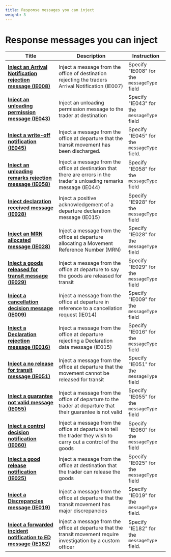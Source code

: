 ```yaml
---
title: Response messages you can inject
weight: 3
---
```


# Response messages you can inject

| **Title** | **Description** |**Instruction**|
|------|-------------|----|
|**[Inject an Arrival Notification rejection message (IE008)](https://developer.service.hmrc.gov.uk/api-documentation/docs/api/service/common-transit-convention-traders-test-support/2.0#_inject-a-fake-ncts-arrival-message_post_accordion)**|Inject a message from the office of destination rejecting the traders Arrival Notification (IE007) | Specify "IE008" for the `messageType` field |
|**[Inject an unloading permission message (IE043)](https://developer.service.hmrc.gov.uk/api-documentation/docs/api/service/common-transit-convention-traders-test-support/2.0#_inject-a-fake-ncts-arrival-message_post_accordion)**| Inject an unloading permission message to the trader at destination | Specify "IE043" for the `messageType` field |
|**[Inject a write-off notification (IE045)](https://developer.service.hmrc.gov.uk/api-documentation/docs/api/service/common-transit-convention-traders-test-support/2.0#_inject-a-fake-ncts-departure-message_post_accordion)**| Inject a message from the office at departure that the transit movement has been discharged. |Specify "IE045" for the `messageType` field. |
|**[Inject an unloading remarks rejection message (IE058)](https://developer.service.hmrc.gov.uk/api-documentation/docs/api/service/common-transit-convention-traders-test-support/2.0#_inject-a-fake-ncts-arrival-message_post_accordion)**| Inject a message from the office at destination that there are errors in the trader's unloading remarks message (IE044) | Specify "IE058" for the `messageType` field |
|**[Inject declaration received message (IE928)](https://developer.service.hmrc.gov.uk/api-documentation/docs/api/service/common-transit-convention-traders-test-support/2.0#_inject-a-fake-ncts-departure-message_post_accordion)**| Inject a positive acknowledgement of a departure declaration message (IE015) | Specify "IE928" for the `messageType` field |
|**[Inject an MRN allocated message (IE028)](https://developer.service.hmrc.gov.uk/api-documentation/docs/api/service/common-transit-convention-traders-test-support/2.0#_inject-a-fake-ncts-departure-message_post_accordion)**| Inject a message from the office at departure allocating a Movement Reference Number (MRN)| Specify "IE028" for the `messageType` field |
|**[Inject a goods released for transit message (IE029)](https://developer.service.hmrc.gov.uk/api-documentation/docs/api/service/common-transit-convention-traders-test-support/2.0#_inject-a-fake-ncts-departure-message_post_accordion)**| Inject a message from the office at departure to say the goods are released for transit | Specify "IE029" for the `messageType` field |
|**[Inject a cancellation decision message (IE009)](https://developer.service.hmrc.gov.uk/api-documentation/docs/api/service/common-transit-convention-traders-test-support/2.0#_inject-a-fake-ncts-departure-message_post_accordion)**| Inject a message from the office at departure in reference to a cancellation request (IE014)| Specify "IE009" for the `messageType` field |
|**[Inject a Declaration rejection message (IE016)](https://developer.service.hmrc.gov.uk/api-documentation/docs/api/service/common-transit-convention-traders-test-support/2.0#_inject-a-fake-ncts-departure-message_post_accordion)**| Inject a message from the office at departure rejecting a Declaration data message (IE015)| Specify "IE016" for the `messageType` field |
|**[Inject a no release for transit message (IE051)](https://developer.service.hmrc.gov.uk/api-documentation/docs/api/service/common-transit-convention-traders-test-support/2.0#_inject-a-fake-ncts-departure-message_post_accordion)**| Inject a message from the office at departure that the movement cannot be released for transit | Specify "IE051" for the `messageType` field |
|**[Inject a guarantee not valid message (IE055)](https://developer.service.hmrc.gov.uk/api-documentation/docs/api/service/common-transit-convention-traders-test-support/2.0#_inject-a-fake-ncts-departure-message_post_accordion)**| Inject a message from the office of departure to the trader at departure that their guarantee is not valid | Specify "IE055" for the `messageType` field |
|**[Inject a control decision notification (IE060)](https://developer.service.hmrc.gov.uk/api-documentation/docs/api/service/common-transit-convention-traders-test-support/2.0#_inject-a-fake-ncts-departure-message_post_accordion)**| Inject a message from the office at departure to tell the trader they wish to carry out a control of the goods | Specify "IE060" for the `messageType` field |
|**[Inject a good release notification (IE025)](https://developer.service.hmrc.gov.uk/api-documentation/docs/api/service/common-transit-convention-traders-test-support/2.0#_inject-a-fake-ncts-arrival-message_post_accordion)**| Inject a message from the office at destination that the trader can release the goods | Specify "IE025" for the `messageType` field |
|**[Inject a Discrepancies message (IE019)](https://developer.service.hmrc.gov.uk/api-documentation/docs/api/service/common-transit-convention-traders-test-support/2.0#_inject-a-fake-ncts-departure-message_post_accordion)**| Inject a message from the office at departure that the transit movement has major discrepancies |Specify "IE019" for the `messageType` field. |
|**[Inject a forwarded incident notification to ED message (IE182)](https://developer.service.hmrc.gov.uk/api-documentation/docs/api/service/common-transit-convention-traders-test-support/2.0#_inject-a-fake-ncts-departure-message_post_accordion)**| Inject a message from the office at departure that the transit movement require investigation by a custom officer|Specify "IE182" for the `messageType` field. |
